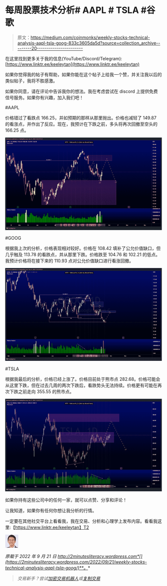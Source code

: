 # 每周股票技术分析# AAPL # TSLA #谷歌

> 原文：<https://medium.com/coinmonks/weekly-stocks-technical-analysis-aapl-tsla-goog-833c3605da5d?source=collection_archive---------20----------------------->

在这里找到更多关于我的信息(YouTube/Discord/Telegram):[https://www.linktr.ee/keeleytan](https://www.linktr.ee/keeleytan)

如果你觉得我的帖子有帮助，如果你能在这个帖子上给我一个赞，并关注我以后的类似帖子，我将不胜感激。

如果你同意，请在评论中告诉我你的想法。我在考虑尝试在 discord 上提供免费信号服务。如果你有兴趣，加入我们吧！

#AAPL

价格错过了看跌点 166.25，并如预期的那样从那里抛出。价格也减轻了 149.87 的看涨点，并作出了反应。现在，我预计在下跌之前，多头将再次回撤至空头的 166.25 点。

![](img/01f2ed79b93f9bb613c0df430c2fc2b4.png)

#GOOG

根据我上次的分析，价格表现相对较好。价格在 108.42 填补了公允价值缺口，但几乎触及 113.78 的看跌点，并从那里下跌。价格跌至 104.76 和 102.21 的低点。我预计价格将在接下来的 110.93 点对公允价值缺口进行看涨回撤。

![](img/279fca07cb48c9ba01b094318da27d71.png)

#TSLA

根据我最后的分析，价格已经上涨了。价格目前处于熊市点 282.68。价格可能会从这里下跌，但在过去几周的两次下跌后，看跌势头无法持续。价格更有可能在再次下跌之前走向 355.55 的熊市点。

![](img/fa1dbcb5e702be1c7e4eece4277666ef.png)

如果你持有这些公司中的任何一家，就可以点赞、分享和评论！

让我知道，如果你有任何你想让我分析的行情。

一定要在其他社交平台上看看我，我在交易、分析和心理学上发布内容。看看我这里:【https://www.linktr.ee/keeleytan】T2

![](img/35fd9d8e9262e422be65b0177de7e5f8.png)

*原载于 2022 年 9 月 21 日 http://2minutesliteracy.wordpress.com*[](https://2minutesliteracy.wordpress.com/2022/09/21/weekly-stocks-technical-analysis-aapl-tsla-goog/)**。**

> *交易新手？尝试[加密交易机器人](/coinmonks/crypto-trading-bot-c2ffce8acb2a)或[复制交易](/coinmonks/top-10-crypto-copy-trading-platforms-for-beginners-d0c37c7d698c)*
